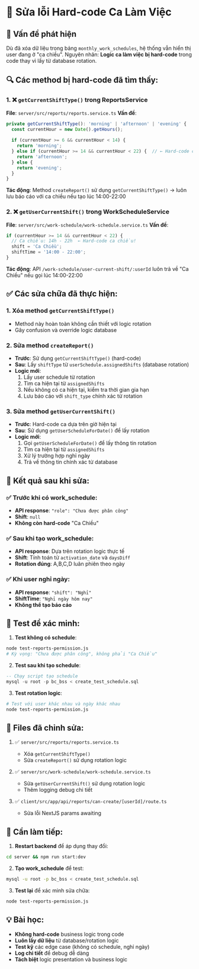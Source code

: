 # 🔧 Sửa lỗi Hard-code Ca Làm Việc

## 🚨 Vấn đề phát hiện
Dù đã xóa dữ liệu trong bảng `monthly_work_schedules`, hệ thống vẫn hiển thị user đang ở "ca chiều". Nguyên nhân: **Logic ca làm việc bị hard-code** trong code thay vì lấy từ database rotation.

## 🔍 Các method bị hard-code đã tìm thấy:

### 1. ❌ `getCurrentShiftType()` trong ReportsService
**File**: `server/src/reports/reports.service.ts`
**Vấn đề**: 
```typescript
private getCurrentShiftType(): 'morning' | 'afternoon' | 'evening' {
  const currentHour = new Date().getHours();
  
  if (currentHour >= 6 && currentHour < 14) {
    return 'morning';
  } else if (currentHour >= 14 && currentHour < 22) {  // ← Hard-code ca chiều!
    return 'afternoon';
  } else {
    return 'evening';
  }
}
```
**Tác động**: Method `createReport()` sử dụng `getCurrentShiftType()` → luôn lưu báo cáo với ca chiều nếu tạo lúc 14:00-22:00

### 2. ❌ `getUserCurrentShift()` trong WorkScheduleService  
**File**: `server/src/work-schedule/work-schedule.service.ts`
**Vấn đề**:
```typescript
if (currentHour >= 14 && currentHour < 22) {
  // Ca chiều: 14h - 22h  ← Hard-code ca chiều!
  shift = 'Ca Chiều';
  shiftTime = '14:00 - 22:00';
}
```
**Tác động**: API `/work-schedule/user-current-shift/:userId` luôn trả về "Ca Chiều" nếu gọi lúc 14:00-22:00

## ✅ Các sửa chữa đã thực hiện:

### 1. **Xóa method `getCurrentShiftType()`**
- Method này hoàn toàn không cần thiết với logic rotation
- Gây confusion và override logic database

### 2. **Sửa method `createReport()`**
- **Trước**: Sử dụng `getCurrentShiftType()` (hard-code)
- **Sau**: Lấy `shiftType` từ `userSchedule.assignedShifts` (database rotation)
- **Logic mới**:
  1. Lấy user schedule từ rotation
  2. Tìm ca hiện tại từ `assignedShifts`
  3. Nếu không có ca hiện tại, kiểm tra thời gian gia hạn
  4. Lưu báo cáo với `shift_type` chính xác từ rotation

### 3. **Sửa method `getUserCurrentShift()`**
- **Trước**: Hard-code ca dựa trên giờ hiện tại
- **Sau**: Sử dụng `getUserScheduleForDate()` để lấy rotation
- **Logic mới**:
  1. Gọi `getUserScheduleForDate()` để lấy thông tin rotation
  2. Tìm ca hiện tại từ `assignedShifts`
  3. Xử lý trường hợp nghỉ ngày
  4. Trả về thông tin chính xác từ database

## 🎯 Kết quả sau khi sửa:

### ✅ Trước khi có work_schedule:
- **API response**: `"role": "Chưa được phân công"`
- **Shift**: `null`
- **Không còn hard-code** "Ca Chiều"

### ✅ Sau khi tạo work_schedule:
- **API response**: Dựa trên rotation logic thực tế
- **Shift**: Tính toán từ `activation_date` và `daysDiff`
- **Rotation đúng**: A,B,C,D luân phiên theo ngày

### ✅ Khi user nghỉ ngày:
- **API response**: `"shift": "Nghỉ"`
- **ShiftTime**: `"Nghỉ ngày hôm nay"`
- **Không thể tạo báo cáo**

## 🧪 Test để xác minh:

1. **Test không có schedule**:
```bash
node test-reports-permission.js
# Kỳ vọng: "Chưa được phân công", không phải "Ca Chiều"
```

2. **Test sau khi tạo schedule**:
```sql
-- Chạy script tạo schedule
mysql -u root -p bc_bss < create_test_schedule.sql
```

3. **Test rotation logic**:
```bash
# Test với user khác nhau và ngày khác nhau
node test-reports-permission.js
```

## 📝 Files đã chỉnh sửa:

1. ✅ `server/src/reports/reports.service.ts`
   - Xóa `getCurrentShiftType()`
   - Sửa `createReport()` sử dụng rotation logic

2. ✅ `server/src/work-schedule/work-schedule.service.ts`  
   - Sửa `getUserCurrentShift()` sử dụng rotation logic
   - Thêm logging debug chi tiết

3. ✅ `client/src/app/api/reports/can-create/[userId]/route.ts`
   - Sửa lỗi NextJS params awaiting

## 🚀 Cần làm tiếp:

1. **Restart backend** để áp dụng thay đổi:
```bash
cd server && npm run start:dev
```

2. **Tạo work_schedule** để test:
```bash
mysql -u root -p bc_bss < create_test_schedule.sql
```

3. **Test lại** để xác minh sửa chữa:
```bash
node test-reports-permission.js
```

## 💡 Bài học:

- **Không hard-code** business logic trong code
- **Luôn lấy dữ liệu** từ database/rotation logic  
- **Test kỹ** các edge case (không có schedule, nghỉ ngày)
- **Log chi tiết** để debug dễ dàng
- **Tách biệt** logic presentation và business logic 